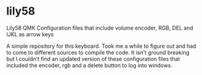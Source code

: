 # lily58
Lily58 QMK Configuration files that include volume encoder, RGB, DEL and IJKL as arrow keys

A simple repository for this keyboard.  Took me a while to figure out and had to come to different sources to compile the code.  It isn't ground breaking but I couldn't find an updated version of these configuration files that included the encoder, rgb and a delete button to log into windows.
